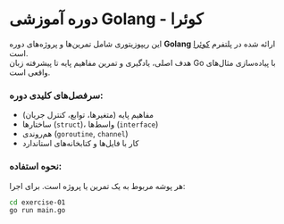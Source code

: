# دوره آموزشی Golang - کوئرا

این ریپوزیتوری شامل تمرین‌ها و پروژه‌های دوره **Golang** ارائه شده در پلتفرم [کوئرا](https://quera.org/college/landpage/14961/golang) است.  
هدف اصلی، یادگیری و تمرین مفاهیم پایه تا پیشرفته زبان Go با پیاده‌سازی مثال‌های واقعی است.

### سرفصل‌های کلیدی دوره:
- مفاهیم پایه (متغیرها، توابع، کنترل جریان)  
- ساختارها (`struct`)، واسط‌ها (`interface`)  
- هم‌روندی (`goroutine`, `channel`)  
- کار با فایل‌ها و کتابخانه‌های استاندارد  

### نحوه استفاده:
هر پوشه مربوط به یک تمرین یا پروژه است. برای اجرا:
```bash
cd exercise-01
go run main.go
